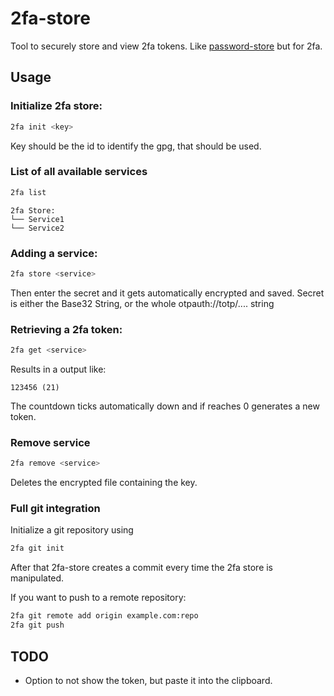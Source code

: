 # 2fa-store
Tool to securely store and view 2fa tokens. Like [password-store](https://www.passwordstore.org/) but for 2fa.

## Usage
### Initialize 2fa store:

```bash
2fa init <key>
```

Key should be the id to identify the gpg, that should be used.

### List of all available services

```bash
2fa list
```

```
2fa Store:
└── Service1
└── Service2
```

### Adding a service:

```bash
2fa store <service>
```

Then enter the secret and it gets automatically encrypted and saved. 
Secret is either the Base32 String, or the whole otpauth://totp/.... string

### Retrieving a 2fa token:

```bash
2fa get <service>
```

Results in a output like:

```
123456 (21)
```

The countdown ticks automatically down and if reaches 0 generates a new token.

### Remove service

```bash
2fa remove <service>
```

Deletes the encrypted file containing the key.

### Full git integration

Initialize a git repository using

```bash
2fa git init
```

After that 2fa-store creates a commit every time the 2fa store is manipulated.

If you want to push to a remote repository:

```bash
2fa git remote add origin example.com:repo
2fa git push
```

## TODO
* Option to not show the token, but paste it into the clipboard.
